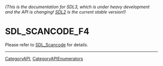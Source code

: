 ###### (This is the documentation for SDL3, which is under heavy development and the API is changing! [SDL2](https://wiki.libsdl.org/SDL2/) is the current stable version!)
# SDL_SCANCODE_F4

Please refer to [SDL_Scancode](SDL_Scancode) for details.

----
[CategoryAPI](CategoryAPI), [CategoryAPIEnumerators](CategoryAPIEnumerators)

